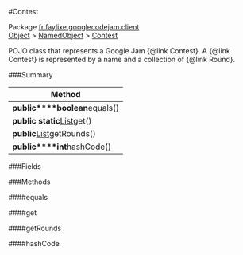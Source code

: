 #Contest

Package [fr.faylixe.googlecodejam.client](nullfr/faylixe/googlecodejam/client)<br>
[Object]() > [NamedObject]() > [Contest]()

<p>POJO class that represents a Google Jam {@link Contest}.
 A {@link Contest} is represented by a name and a
 collection of {@link Round}.</p>

###Summary


| Method |
| --- |
| **public****boolean**equals() |
| **public static**[List]()get() |
| **public**[List]()getRounds() |
| **public****int**hashCode() |

###Fields


###Methods

####equals


####get


####getRounds


####hashCode


